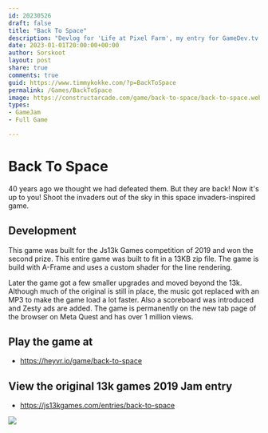 ```yaml
---
id: 20230526
draft: false
title: "Back To Space"
description: "Devlog for 'Life at Pixel Farm', my entry for GameDev.tv Game Jam"
date: 2023-01-01T20:00:00+00:00
author: Sorskoot
layout: post
share: true
comments: true
guid: https://www.timmykokke.com/?p=BackToSpace
permalink: /Games/BackToSpace
image: https://constructarcade.com/game/back-to-space/back-to-space.webp
types: 
- GameJam
- Full Game

---
```


# Back To Space
40 years ago we thought we had defeated them. But they are back! Now it's up to you! Shoot the invaders out of the sky in this space invaders-inspired game.

## Development
This game was built for the Js13k Games competition of 2019 and won the second prize. This entire game was built to fit in a 13KB zip file. The game is build with A-Frame and uses a custom shader for the line rendering.

Later the game got a few smaller upgrades and moved beyond the 13k. Although much of the original is still in place, the music got replaced with an MP3 to make the game load a lot faster. Also a scoreboard was introduced and Zesty ads are added. The game is permanently on the new tab page of the browser on Meta Quest and has over 1 million views.

## Play the game at
- https://heyvr.io/game/back-to-space

## View the original 13k games 2019 Jam entry
- https://js13kgames.com/entries/back-to-space

![](https://heyvr.io/media/user/thumbnails/d8b22aedab44e2299ad1bec1eb713695-lg.jpg)